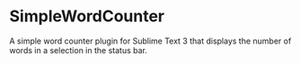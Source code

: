 # SimpleWordCounter
A simple word counter plugin for Sublime Text 3 that displays the number of words in a selection in the status bar.

